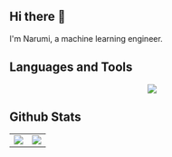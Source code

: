 ## Hi there 👋

I'm Narumi, a machine learning engineer.

## Languages and Tools

<p align="center">
  <a href="https://skillicons.dev">
    <img src="https://skillicons.dev/icons?i=aws,bash,docker,docker,fastapi,git,github,githubactions,go,jenkins,latex,linux,matlab,md,mysql,py,pytorch,redis,vscode" />
  </a>
</p>

## Github Stats

<table>
  <tr>
    <td valign="top" width="50%">
      <img src="https://github-readme-stats.vercel.app/api?username=narumiruna&show_icons=true&count_private=true&hide_border=true" align="center" />
    </td>
    <td valign="top" width="50%">
      <img src="https://github-readme-stats.vercel.app/api/top-langs/?username=narumiruna&hide_border=true&layout=compact" align="center" />
    </td>
  </tr>
</table>
